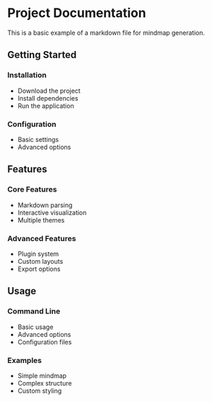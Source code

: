 # Project Documentation

This is a basic example of a markdown file for mindmap generation.

## Getting Started

### Installation
- Download the project
- Install dependencies
- Run the application

### Configuration
- Basic settings
- Advanced options

## Features

### Core Features
- Markdown parsing
- Interactive visualization
- Multiple themes

### Advanced Features
- Plugin system
- Custom layouts
- Export options

## Usage

### Command Line
- Basic usage
- Advanced options
- Configuration files

### Examples
- Simple mindmap
- Complex structure
- Custom styling